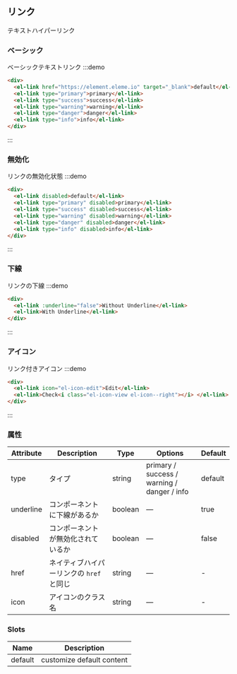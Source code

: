 ## リンク

テキストハイパーリンク

### ベーシック

ベーシックテキストリンク
:::demo

```html
<div>
  <el-link href="https://element.eleme.io" target="_blank">default</el-link>
  <el-link type="primary">primary</el-link>
  <el-link type="success">success</el-link>
  <el-link type="warning">warning</el-link>
  <el-link type="danger">danger</el-link>
  <el-link type="info">info</el-link>
</div>
```

:::

### 無効化

リンクの無効化状態
:::demo

```html
<div>
  <el-link disabled>default</el-link>
  <el-link type="primary" disabled>primary</el-link>
  <el-link type="success" disabled>success</el-link>
  <el-link type="warning" disabled>warning</el-link>
  <el-link type="danger" disabled>danger</el-link>
  <el-link type="info" disabled>info</el-link>
</div>
```

:::

### 下線

リンクの下線
:::demo

```html
<div>
  <el-link :underline="false">Without Underline</el-link>
  <el-link>With Underline</el-link>
</div>
```

:::

### アイコン

リンク付きアイコン
:::demo

```html
<div>
  <el-link icon="el-icon-edit">Edit</el-link>
  <el-link>Check<i class="el-icon-view el-icon--right"></i> </el-link>
</div>
```

:::

### 属性

| Attribute | Description                              | Type    | Options                                     | Default |
| --------- | ---------------------------------------- | ------- | ------------------------------------------- | ------- |
| type      | タイプ                                   | string  | primary / success / warning / danger / info | default |
| underline | コンポーネントに下線があるか             | boolean | —                                           | true    |
| disabled  | コンポーネントが無効化されているか       | boolean | —                                           | false   |
| href      | ネイティブハイパーリンクの `href` と同じ | string  | —                                           | -       |
| icon      | アイコンのクラス名                       | string  | —                                           | -       |

### Slots

| Name    | Description               |
| ------- | ------------------------- |
| default | customize default content |
